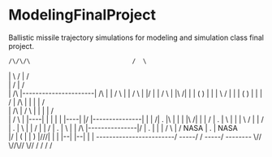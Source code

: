 # ModelingFinalProject
Ballistic missile trajectory simulations for modeling and simulation class final project.

    /\/\/\                            /  \
   | \  / |                         /      \
   |  \/  |                       /          \
   |  /\  |----------------------|     /\     |
   | /  \ |                      |    /  \    |
   |/    \|                      |   /    \   |
   |\    /|                      |  | (  ) |  |
   | \  / |                      |  | (  ) |  |
   |  \/  |                 /\   |  |      |  |   /\
   |  /\  |                /  \  |  |      |  |  /  \
   | /  \ |               |----| |  |      |  | |----|
   |/    \|---------------|    | | /|   .  |\ | |    |
   |\    /|               |    | /  |   .  |  \ |    |
   | \  / |               |    /    |   .  |    \    |
   |  \/  |               |  /      |   .  |      \  |
   |  /\  |---------------|/        |   .  |        \|
   | /  \ |              /   NASA   |   .  |  NASA    \
   |/    \|              (          |      |           )
   |/\/\/\|               |    | |--|      |--| |    |
   ------------------------/  \-----/  \/  \-----/  \--------
                           \\//     \\//\\//     \\//
                            \/       \/  \/       \/

